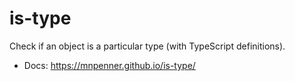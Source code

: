 # is-type

Check if an object is a particular type (with TypeScript definitions).


- Docs: https://mnpenner.github.io/is-type/
